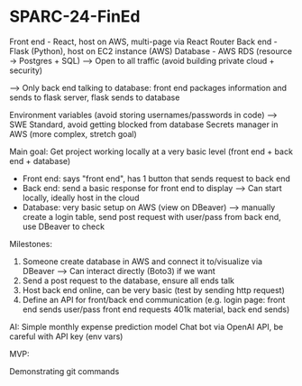 # SPARC-24-FinEd

Front end - React, host on AWS, multi-page via React Router
Back end - Flask (Python), host on EC2 instance (AWS)
Database - AWS RDS (resource -> Postgres + SQL)
--> Open to all traffic (avoid building private cloud + security)

--> Only back end talking to database: front end packages information and sends to flask server,
flask sends to database

Environment variables (avoid storing usernames/passwords in code)
--> SWE Standard, avoid getting blocked from database
Secrets manager in AWS (more complex, stretch goal)

Main goal: Get project working locally at a very basic level (front end + back end + database)

- Front end: says "front end", has 1 button that sends request to back end
- Back end: send a basic response for front end to display
  --> Can start locally, ideally host in the cloud
- Database: very basic setup on AWS (view on DBeaver)
  --> manually create a login table, send post request with user/pass from back end, use DBeaver to check

Milestones:

1. Someone create database in AWS and connect it to/visualize via DBeaver
   --> Can interact directly (Boto3) if we want
2. Send a post request to the database, ensure all ends talk
3. Host back end online, can be very basic (test by sending http request)
4. Define an API for front/back end communication (e.g. login page: front end sends user/pass
   front end requests 401k material, back end sends)

AI:
Simple monthly expense prediction model
Chat bot via OpenAI API, be careful with API key (env vars)

MVP:

Demonstrating git commands

